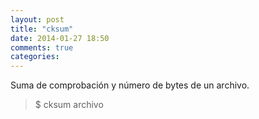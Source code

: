 ```yaml
---
layout: post
title: "cksum"
date: 2014-01-27 18:50
comments: true
categories: 
---
```

Suma de comprobación y número de bytes de un archivo.

>$ cksum archivo

